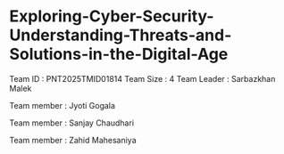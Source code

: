# Exploring-Cyber-Security-Understanding-Threats-and-Solutions-in-the-Digital-Age

Team ID : PNT2025TMID01814
Team Size : 4
Team Leader : Sarbazkhan Malek 

Team member : Jyoti Gogala

Team member : Sanjay Chaudhari

Team member : Zahid Mahesaniya 

